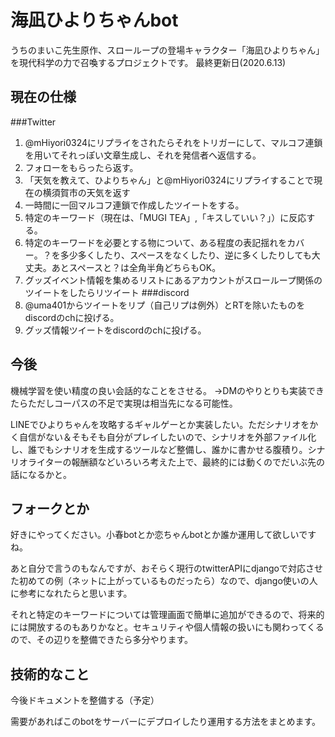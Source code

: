 # 海凪ひよりちゃんbot
うちのまいこ先生原作、スローループの登場キャラクター「海凪ひよりちゃん」を現代科学の力で召喚するプロジェクトです。
最終更新日(2020.6.13)
## 現在の仕様
###Twitter
1. @mHiyori0324にリプライをされたらそれをトリガーにして、マルコフ連鎖を用いてそれっぽい文章生成し、それを発信者へ返信する。
1. フォローをもらったら返す。
1. 「天気を教えて、ひよりちゃん」と@mHiyori0324にリプライすることで現在の横須賀市の天気を返す
1. 一時間に一回マルコフ連鎖で作成したツイートをする。
1. 特定のキーワード（現在は、「MUGI TEA」,「キスしていい？」）に反応する。
1. 特定のキーワードを必要とする物について、ある程度の表記揺れをカバー。？を多少多くしたり、スペースをなくしたり、逆に多くしたりしても大丈夫。あとスペースと？は全角半角どちらもOK。
1. グッズイベント情報を集めるリストにあるアカウントがスローループ関係のツイートをしたらリツイート
###discord
1. @uma401からツイートをリプ（自己リプは例外）とRTを除いたものをdiscordのchに投げる。
2. グッズ情報ツイートをdiscordのchに投げる。

## 今後
機械学習を使い精度の良い会話的なことをさせる。
→DMのやりとりも実装できたらただしコーパスの不足で実現は相当先になる可能性。

LINEでひよりちゃんを攻略するギャルゲーとか実装したい。ただシナリオをかく自信がない＆そもそも自分がプレイしたいので、シナリオを外部ファイル化し、誰でもシナリオを生成するツールなど整備し、誰かに書かせる腹積り。シナリオライターの報酬額などいろいろ考えた上で、最終的には動くのでだいぶ先の話になるかと。

## フォークとか
好きにやってください。小春botとか恋ちゃんbotとか誰か運用して欲しいですね。

あと自分で言うのもなんですが、おそらく現行のtwitterAPIにdjangoで対応させた初めての例（ネットに上がっているものだったら）なので、django使いの人に参考になれたらと思います。

それと特定のキーワードについては管理画面で簡単に追加ができるので、将来的には開放するのもありかなと。セキュリティや個人情報の扱いにも関わってくるので、その辺りを整備できたら多分やります。
## 技術的なこと
今後ドキュメントを整備する（予定）

需要があればこのbotをサーバーにデプロイしたり運用する方法をまとめます。

